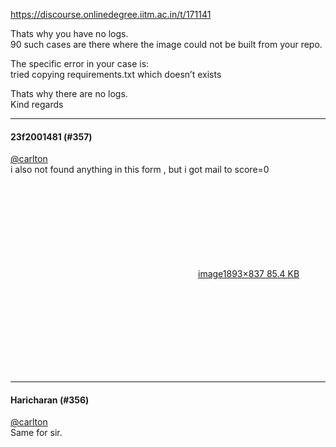 https://discourse.onlinedegree.iitm.ac.in/t/171141

Thats why you have no logs.<br/>
90 such cases are there where the image could not be built from your repo.</p>
<p>The specific error in your case is:<br/>
tried copying requirements.txt which doesn’t exists</p>
<p>Thats why there are no logs.<br/>
Kind regards</p><hr>

<h4>23f2001481 (#357)</h4>
<p><a class="mention" href="/u/carlton">@carlton</a><br/>
i  also not found anything in this form  , but i got mail to score=0<br/>
<div class="lightbox-wrapper"><a class="lightbox" data-download-href="/uploads/short-url/mzh3ffonvO0fEkOcy3Pw93PVidJ.png?dl=1" href="https://europe1.discourse-cdn.com/flex013/uploads/iitm/original/3X/9/e/9e2ca0680b13a927d524fe5883919c8447d0f8e3.png" rel="noopener nofollow ugc" title="image"><div class="meta"><svg aria-hidden="true" class="fa d-icon d-icon-far-image svg-icon"><use href="#far-image"></use></svg><span class="filename">image</span><span class="informations">1893×837 85.4 KB</span><svg aria-hidden="true" class="fa d-icon d-icon-discourse-expand svg-icon"><use href="#discourse-expand"></use></svg></div></a></div> </p><hr>

<h4>Haricharan (#356)</h4>
<p><a class="mention" href="/u/carlton">@carlton</a><br/>
Same for sir.